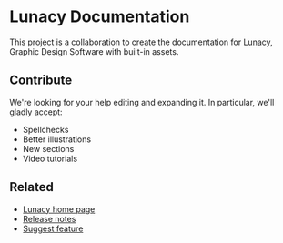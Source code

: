 # Lunacy Documentation

This project is a collaboration to create the documentation for [Lunacy](https://icons8.com/lunacy), Graphic Design Software with built-in assets.

## Contribute

We're looking for your help editing and expanding it. In particular, we'll gladly accept:
* Spellchecks 
* Better illustrations
* New sections
* Video tutorials

## Related

* [Lunacy home page](https://icons8.com/lunacy)
* [Release notes](https://docs.icons8.com/lunacy-docs/release-notes/)
* [Suggest feature](http://lunatics.icons8.com)
